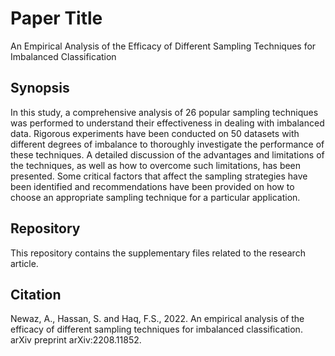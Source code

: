 
# Paper Title

An Empirical Analysis of the Efficacy of Different Sampling Techniques for Imbalanced Classification


## Synopsis

In this study, a comprehensive analysis of 26 popular sampling techniques was performed to understand their effectiveness in dealing with imbalanced data. Rigorous experiments have been conducted on 50 datasets with different degrees of imbalance to thoroughly investigate the performance of these techniques. A detailed discussion of the advantages and limitations of the techniques, as well as how to overcome such limitations, has been presented. Some critical factors that affect the sampling strategies have been identified and recommendations have been provided on how to choose an appropriate sampling technique for a particular application.
## Repository

This repository contains the supplementary files related to the research article.
## Citation

Newaz, A., Hassan, S. and Haq, F.S., 2022. An empirical analysis of the efficacy of different sampling techniques for imbalanced classification. arXiv preprint arXiv:2208.11852.
